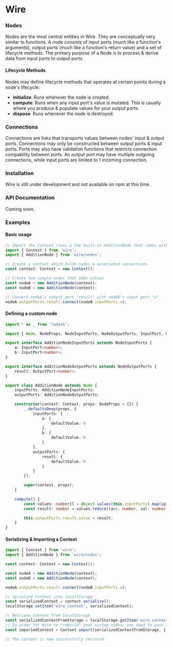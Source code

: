 # Wire

### Nodes

Nodes are the most central entities in Wire. They are conceptually very similar to functions. A node consists of
input ports (much like a function's arguments), output ports (much like a function's return value) and a set of lifecycle
methods. The primary purpose of a Node is to process & derive data from input ports to output ports.

#### Lifecycle Methods

Nodes may define lifecycle methods that operates at certain points during a node's lifecycle:

-   **initialize**: Runs whenever the node is created.
-   **compute**: Runs when any input port's value is mutated. This is usually where you produce & populate values for your output ports.
-   **dispose**: Runs whenever the node is destroyed.

### Connections

Connections are links that transports values between nodes' input & output ports. Connections may only be constructed between
output ports & input ports. Ports may also have validation functions that restricts connection compability between ports.
An output port may have multiple outgoing connections, while input ports are limited to 1 incoming connection.

### Installation

Wire is still under development and not available on npm at this time.

### API Documentation

Coming soon.

### Examples

#### Basic usage

```typescript
// Import the Context class & the built-in AdditionNode that comes with Wire by default
import { Context } from 'wire';
import { AdditionNode } from 'wire/nodes';

// Create a context which holds nodes & associated connections
const context: Context = new Context();

// Create two simple nodes that adds values
const nodeA = new AdditionNode(context);
const nodeB = new AdditionNode(context);

// Connect nodeA's output port "result" with nodeB's input port "a"
nodeA.outputPorts.result.connect(nodeB.inputPorts.a);
```

#### Defining a custom node

```typescript
import * as _ from 'lodash';

import { Node, NodeProps, NodeInputPorts, NodeOutputPorts, InputPort, OutputPort, Context } from 'wire';

export interface AdditionNodeInputPorts extends NodeInputPorts {
    a: InputPort<number>;
    b: InputPort<number>;
}

export interface AdditionNodeOutputPorts extends NodeOutputPorts {
    result: OutputPort<number>;
}

export class AdditionNode extends Node {
    inputPorts: AdditionNodeInputPorts;
    outputPorts: AdditionNodeOutputPorts;

    constructor(context: Context, props: NodeProps = {}) {
        _.defaultsDeep(props, {
            inputPorts: {
                a: {
                    defaultValue: 0
                },
                b: {
                    defaultValue: 0
                }
            },
            outputPorts: {
                result: {
                    defaultValue: 0
                }
            }
        });

        super(context, props);
    }

    compute() {
        const values: number[] = Object.values(this.inputPorts).map(ip => ip.value);
        const result: number = values.reduce((acc: number, val: number) => acc + val, 0);

        this.outputPorts.result.value = result;
    }
}
```

#### Serializing & Importing a Context

```typescript
import { Context } from 'wire';
import { AdditionNode } from 'wire/nodes';

const context: Context = new Context();

const nodeA = new AdditionNode(context);
const nodeB = new AdditionNode(context);

nodeA.outputPorts.result.connect(nodeB.inputPorts.a);

// Serialize Context into localStorage
const serializedContext = context.serialize();
localStorage.setItem('wire_context', serializedContext);

// Retrieve Context from localStorage
const serializedContextFromStorage = localStorage.getItem('wire_context');
// In order for Wire to "rebuild" your custom nodes, you need to pass those node classes in an object when importing
const importedContext = Context.import(serializedContextFromStorage, { CustomNodeA, CustomNodeB });

// The context is now successfully restored
```
